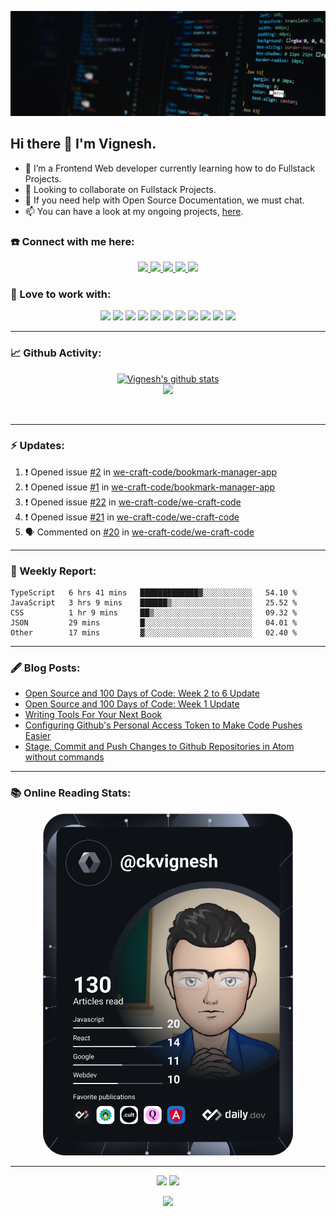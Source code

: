 ![](Cover%20Pic.png)
## Hi there 👋 I'm Vignesh.

- 🌱 I’m a Frontend Web developer currently learning how to do Fullstack Projects.
- 👯 Looking to collaborate on Fullstack Projects.
- 📝 If you need help with Open Source Documentation, we must chat.
- 📫 You can have a look at my ongoing projects, [here](https://github.com/ckvignesh?tab=repositories).

### ☎️ Connect with me here:

<p align="center">
	<a href="https://www.linkedin.com/in/ck-vignesh-/">
		<img src="https://img.shields.io/badge/LinkedIn-0077B5?style=for-the-badge&logo=linkedin&logoColor=white" />
	</a>
	<a href="https://twitter.com/vigneshCodes">
		<img src="https://img.shields.io/badge/Twitter-1DA1F2?style=for-the-badge&logo=twitter&logoColor=white" />
	</a>
<!-- 	<a href="https://www.instagram.com/userName/">
		<img src="https://img.shields.io/badge/Instagram-E4405F?style=for-the-badge&logo=instagram&logoColor=white" />
	</a> -->
	<a href="https://ckvignesh.hashnode.dev/">
		<img src="https://img.shields.io/badge/Hashnode-2962FF?style=for-the-badge&logo=hashnode&logoColor=white" />
	</a>
	<a href="https://dev.to/ckvignesh">
		<img src="https://img.shields.io/badge/dev.to-0A0A0A?style=for-the-badge&logo=devdotto&logoColor=white" />
	</a>
<!--   <a href="https://ckvignesh.github.io/">
		<img src="https://img.shields.io/badge/portfolio-1AA260?style=for-the-badge&logo=About.me&logoColor=white" />
	</a> -->
  <a href="mailto:writer.vignesh.ck@gmail.com">
		<img src="https://img.shields.io/badge/Gmail-D14836?style=for-the-badge&logo=gmail&logoColor=white" />
	</a>
</p>

### 🚀 Love to work with:
<p align="center">
  <img src="https://img.shields.io/badge/CSS3-1572B6?style=for-the-badge&logo=css3&logoColor=white" height="25">
  <img src="https://img.shields.io/badge/HTML5-E34F26?style=for-the-badge&logo=html5&logoColor=white" height="25">
  <img src="https://img.shields.io/badge/javascript-F7DF1E.svg?&style=for-the-badge&logo=javascript&logoColor=white" height="25"/>
  <img src="https://img.shields.io/badge/React-20232A?style=for-the-badge&logo=react&logoColor=61DAFB" height="25">
  <img src="https://img.shields.io/badge/VS%20Code-007ACC.svg?&style=for-the-badge&logo=visual-studio-code&logoColor=white" height="25"/>
  <img src="https://img.shields.io/badge/Git-F05032?style=for-the-badge&logo=git&logoColor=white" height="25">
  <img src="https://img.shields.io/badge/Python-3776AB?style=for-the-badge&logo=python&logoColor=white" height="25">
  <img src="https://img.shields.io/badge/Markdown-000000?style=for-the-badge&logo=markdown&logoColor=white" height="25">
  <img src="https://img.shields.io/badge/Heroku-430098?style=for-the-badge&logo=heroku&logoColor=white" height="25">
  <img src="https://img.shields.io/badge/Amazon_AWS-232F3E?style=for-the-badge&logo=amazon-aws&logoColor=white" height="25">
  <img src="https://img.shields.io/badge/C-00599C?style=for-the-badge&logo=c&logoColor=white" height="25">
</p>

***

### 📈 Github Activity:

<p align='center'>
  <a href="https://github.com/ckvignesh/github-readme-stats"><img src="https://github-readme-stats.vercel.app/api?username=ckvignesh&show_icons=true&include_all_commits=true&theme=tokyonight" alt="Vignesh's github stats" />
  </a>
  <br>
  <a href="https://github.com/ckvignesh/github-readme-stats"><img src="https://github-readme-streak-stats.herokuapp.com/?user=ckvignesh&theme=tokyonight" />
  </a>
</p>
<br>
<!-- <p align='center'>
  <img align="center" src="https://github-readme-stats.vercel.app/api/top-langs/?username=ckvignesh&layout=compact&theme=tokyonight" />
</p> -->

***

### :zap: Updates:

<!--START_SECTION:activity-->
1. ❗️ Opened issue [#2](https://github.com/we-craft-code/bookmark-manager-app/issues/2) in [we-craft-code/bookmark-manager-app](https://github.com/we-craft-code/bookmark-manager-app)
2. ❗️ Opened issue [#1](https://github.com/we-craft-code/bookmark-manager-app/issues/1) in [we-craft-code/bookmark-manager-app](https://github.com/we-craft-code/bookmark-manager-app)
3. ❗️ Opened issue [#22](https://github.com/we-craft-code/we-craft-code/issues/22) in [we-craft-code/we-craft-code](https://github.com/we-craft-code/we-craft-code)
4. ❗️ Opened issue [#21](https://github.com/we-craft-code/we-craft-code/issues/21) in [we-craft-code/we-craft-code](https://github.com/we-craft-code/we-craft-code)
5. 🗣 Commented on [#20](https://github.com/we-craft-code/we-craft-code/issues/20) in [we-craft-code/we-craft-code](https://github.com/we-craft-code/we-craft-code)
<!--END_SECTION:activity-->

***

### 📝 Weekly Report:

<!--START_SECTION:waka-->

```text
TypeScript   6 hrs 41 mins   █████████████▓░░░░░░░░░░░   54.10 %
JavaScript   3 hrs 9 mins    ██████▒░░░░░░░░░░░░░░░░░░   25.52 %
CSS          1 hr 9 mins     ██▒░░░░░░░░░░░░░░░░░░░░░░   09.32 %
JSON         29 mins         █░░░░░░░░░░░░░░░░░░░░░░░░   04.01 %
Other        17 mins         ▓░░░░░░░░░░░░░░░░░░░░░░░░   02.40 %
```

<!--END_SECTION:waka-->

***

### 🖋️ Blog Posts:

<!-- BLOG-POST-LIST:START -->
- [Open Source and 100 Days of Code: Week 2 to 6 Update](https://ckvignesh.hashnode.dev/open-source-and-100-days-of-code-week-2-to-6-update)
- [Open Source and 100 Days of Code: Week 1 Update](https://ckvignesh.hashnode.dev/open-source-and-100-days-of-code-week-1-update)
- [Writing Tools For Your Next Book](https://ckvignesh.hashnode.dev/writing-tools-for-your-next-book)
- [Configuring Github&#39;s Personal Access Token to Make Code Pushes Easier](https://ckvignesh.hashnode.dev/configuring-githubs-personal-access-token-to-make-code-pushes-easier)
- [Stage, Commit and Push Changes to Github Repositories in Atom without commands](https://ckvignesh.hashnode.dev/stage-commit-and-push-changes-to-github-repositories-in-atom-without-commands)
<!-- BLOG-POST-LIST:END -->

***

### 📚 Online Reading Stats:

<p align='center'>
	<a href="https://app.daily.dev/ckvignesh">
		<img src="https://github.com/ckvignesh/ckvignesh/blob/main/devcard.svg" width="400" alt="Vignesh's Dev Card"/>
	</a>
</p>

***

<p align='center'>
  <img src="https://img.shields.io/badge/Made%20with-Markdown-1f425f.svg" height="25">
  <img src="https://img.shields.io/badge/Built%20with-VSCode-1f425f.svg" height="25">
</p>
<p align='center'><img src='https://visitor-badge.laobi.icu/badge?page_id=ckvignesh'></p>
